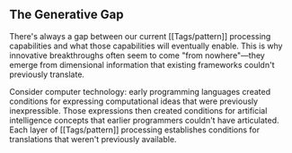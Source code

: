 ## The Generative Gap

There's always a gap between our current [[Tags/pattern]] processing capabilities and what those capabilities will eventually enable. This is why innovative breakthroughs often seem to come "from nowhere"—they emerge from dimensional information that existing frameworks couldn't previously translate.

Consider computer technology: early programming languages created conditions for expressing computational ideas that were previously inexpressible. Those expressions then created conditions for artificial intelligence concepts that earlier programmers couldn't have articulated. Each layer of [[Tags/pattern]] processing establishes conditions for translations that weren't previously available.